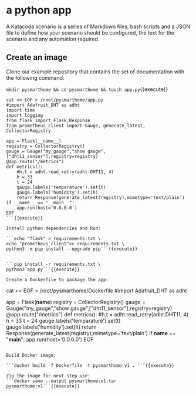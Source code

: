 # a python app

A Katacoda scenario is a series of Markdown files, bash scripts and a JSON file to define how your scenario should be configured, the text for the scenario and any automation required.

## Create an image

Clone our example repository that contains the set of documentation with the following command:

```mkdir pysmarthome && cd pysmarthome && touch app.py```{{execute}}

```
cat << EOF > /root/pysmarthome/app.py
#import Adafruit_DHT as adht
import time
import logging
from flask import Flask,Response
from prometheus_client import Gauge, generate_latest, CollectorRegistry

app = Flask(__name__)
registry = CollectorRegistry()
gauge = Gauge("my_gauge","show gauge",["dht11_sensor"],registry=registry)
@app.route("/metrics")
def metrics():
    #h,t = adht.read_retry(adht.DHT11, 4)
    h = 33
    t = 24
    gauge.labels('temparature').set(t)
    gauge.labels('humidity').set(h)
    return Response(generate_latest(registry),mimetype='text/plain')
if __name__ == "__main__":
    app.run(host='0.0.0.0')
EOF
```{{execute}}

Install python dependencies and Run:

```echo "flask" > requirements.txt \ 
echo "prometheus_client">> requirements.txt \
python3 -m pip install --upgrade pip```{{execute}}


```pip install -r requirements.txt \
python3 app.py```{{execute}}

Create a Dockerfile to package the app:

```
cat << EOF > /root/pysmarthome/Dockerfile
#import Adafruit_DHT as adht

app = Flask(__name__)
registry = CollectorRegistry()
gauge = Gauge("my_gauge","show gauge",["dht11_sensor"],registry=registry)
@app.route("/metrics")
def metrics():
    #h,t = adht.read_retry(adht.DHT11, 4)
    h = 33
    t = 24
    gauge.labels('temparature').set(t)
    gauge.labels('humidity').set(h)
    return Response(generate_latest(registry),mimetype='text/plain')
if __name__ == "__main__":
    app.run(host='0.0.0.0')
EOF
```{{execute}}

Build Docker image:

```docker build -f Dockerfile -t pysmarthome:v1 . ```{{execute}}

Zip the image for next step use:
```docker save --output pysmarthome:v1.tar pysmarthome:v1```{{execute}}

